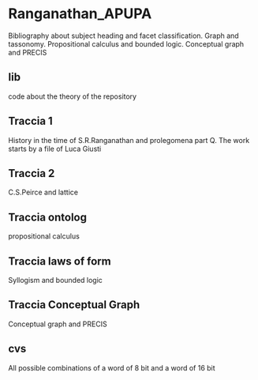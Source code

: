 # Ranganathan_APUPA
Bibliography about subject heading and facet classification. Graph and tassonomy. Propositional calculus and bounded logic. Conceptual graph and PRECIS

## lib
code about the theory of the repository
## Traccia 1
History in the time of S.R.Ranganathan and prolegomena part Q. The work starts by a file of Luca Giusti
## Traccia 2
C.S.Peirce and lattice
## Traccia ontolog
propositional calculus
## Traccia laws of form
Syllogism and bounded logic
## Traccia Conceptual Graph
Conceptual graph and PRECIS
## cvs
All possible combinations of a word of 8 bit and a word of 16 bit
